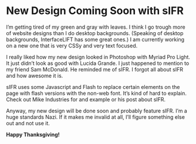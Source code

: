 # New Design Coming Soon with sIFR

I’m getting tired of my green and gray with leaves. I think I go trough more of website designs than I do desktop backgrounds. (Speaking of desktop backgrounds, InterfaceLIFT has some great ones.) I am currently working on a new one that is very CSSy and very text focused.


I really liked how my new design looked in Photoshop with Myriad Pro Light. It just didn’t look as good with Lucida Grande. I just happened to mention to my friend Sam McDonald. He reminded me of sIFR. I forgot all about sIFR and how awesome it is.

sIFR uses some Javascript and Flash to replace certain elements on the page with flash versions with the non-web font. It’s kind of hard to explain. Check out Mike Industries for and example or his post about sIFR.

Anyway, my new design will be done soon and probably feature sIFR. I’m a huge standards Nazi. If it makes me invalid at all, I’ll figure something else out and not use it.

**Happy Thanksgiving!**
